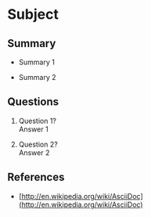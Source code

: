 Subject
=======

Summary
-------
* Summary 1

* Summary 2

Questions
---------
1. Question 1?  
Answer 1

2. Question 2?  
Answer 2

References
----------
* [http://en.wikipedia.org/wiki/AsciiDoc](http://en.wikipedia.org/wiki/AsciiDoc)